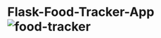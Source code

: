 # Flask-Food-Tracker-App![food-tracker](https://github.com/javad-nemati/Flask-Food-Tracker-App/assets/110319443/e6d29a7a-c1c7-44e8-8b3f-633c6d82c99a)
